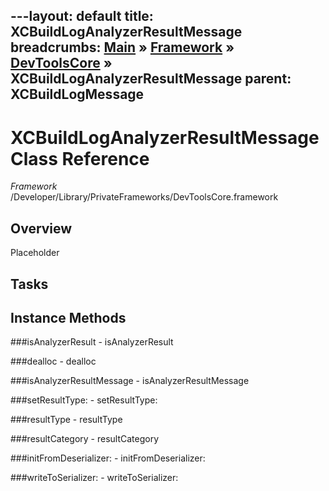 ---layout: default
title: XCBuildLogAnalyzerResultMessage
breadcrumbs: <a href="/index.html">Main</a> &raquo; <a href="/Frameworks.html">Framework</a> &raquo; <a href="/Frameworks/DevToolsCore.html">DevToolsCore</a> &raquo; XCBuildLogAnalyzerResultMessage
parent: XCBuildLogMessage 
---
# XCBuildLogAnalyzerResultMessage Class Reference

*Framework* /Developer/Library/PrivateFrameworks/DevToolsCore.framework

## Overview

Placeholder

## Tasks

## Instance Methods

<a name="-isAnalyzerResult"></a>
###isAnalyzerResult
    - isAnalyzerResult

<a name="-dealloc"></a>
###dealloc
    - dealloc

<a name="-isAnalyzerResultMessage"></a>
###isAnalyzerResultMessage
    - isAnalyzerResultMessage

<a name="-setResultType:"></a>
###setResultType:
    - setResultType:

<a name="-resultType"></a>
###resultType
    - resultType

<a name="-resultCategory"></a>
###resultCategory
    - resultCategory

<a name="-initFromDeserializer:"></a>
###initFromDeserializer:
    - initFromDeserializer:

<a name="-writeToSerializer:"></a>
###writeToSerializer:
    - writeToSerializer:


